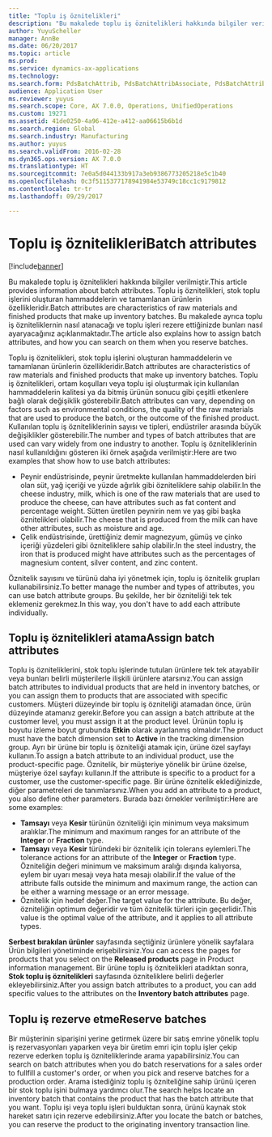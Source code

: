 ```yaml
---
title: "Toplu iş öznitelikleri"
description: "Bu makalede toplu iş öznitelikleri hakkında bilgiler verilmiştir. Toplu iş öznitelikleri, stok toplu işlerini oluşturan hammaddelerin ve tamamlanan ürünlerin özellikleridir. Bu makalede ayrıca toplu iş özniteliklernin nasıl atanacağı ve toplu işleri rezere ettiğinizde bunları nasıl ayaryacağınız açıklanmaktadır."
author: YuyuScheller
manager: AnnBe
ms.date: 06/20/2017
ms.topic: article
ms.prod: 
ms.service: dynamics-ax-applications
ms.technology: 
ms.search.form: PdsBatchAttrib, PdsBatchAttribAssociate, PdsBatchAttribByAttribGroup, PdsBatchAttribByItem, PdsBatchAttribByitemCustomer, PdsBatchAttribGroup
audience: Application User
ms.reviewer: yuyus
ms.search.scope: Core, AX 7.0.0, Operations, UnifiedOperations
ms.custom: 19271
ms.assetid: 41de0250-4a96-412e-a412-aa06615b6b1d
ms.search.region: Global
ms.search.industry: Manufacturing
ms.author: yuyus
ms.search.validFrom: 2016-02-28
ms.dyn365.ops.version: AX 7.0.0
ms.translationtype: HT
ms.sourcegitcommit: 7e0a5d044133b917a3eb9386773205218e5c1b40
ms.openlocfilehash: 0c3f5115377178941984e53749c18cc1c9179812
ms.contentlocale: tr-tr
ms.lasthandoff: 09/29/2017

---
```


# <a name="batch-attributes"></a><span data-ttu-id="06926-105">Toplu iş öznitelikleri</span><span class="sxs-lookup"><span data-stu-id="06926-105">Batch attributes</span></span>

[!include[banner](../includes/banner.md)]


<span data-ttu-id="06926-106">Bu makalede toplu iş öznitelikleri hakkında bilgiler verilmiştir.</span><span class="sxs-lookup"><span data-stu-id="06926-106">This article provides information about batch attributes.</span></span> <span data-ttu-id="06926-107">Toplu iş öznitelikleri, stok toplu işlerini oluşturan hammaddelerin ve tamamlanan ürünlerin özellikleridir.</span><span class="sxs-lookup"><span data-stu-id="06926-107">Batch attributes are characteristics of raw materials and finished products that make up inventory batches.</span></span> <span data-ttu-id="06926-108">Bu makalede ayrıca toplu iş özniteliklernin nasıl atanacağı ve toplu işleri rezere ettiğinizde bunları nasıl ayaryacağınız açıklanmaktadır.</span><span class="sxs-lookup"><span data-stu-id="06926-108">The article also explains how to assign batch attributes, and how you can search on them when you reserve batches.</span></span>

<span data-ttu-id="06926-109">Toplu iş öznitelikleri, stok toplu işlerini oluşturan hammaddelerin ve tamamlanan ürünlerin özellikleridir.</span><span class="sxs-lookup"><span data-stu-id="06926-109">Batch attributes are characteristics of raw materials and finished products that make up inventory batches.</span></span> <span data-ttu-id="06926-110">Toplu iş öznitelikleri, ortam koşulları veya toplu işi oluşturmak için kullanılan hammaddelerin kalitesi ya da bitmiş ürünün sonucu gibi çeşitli etkenlere bağlı olarak değişiklik gösterebilir.</span><span class="sxs-lookup"><span data-stu-id="06926-110">Batch attributes can vary, depending on factors such as environmental conditions, the quality of the raw materials that are used to produce the batch, or the outcome of the finished product.</span></span> <span data-ttu-id="06926-111">Kullanılan toplu iş özniteliklerinin sayısı ve tipleri, endüstriler arasında büyük değişiklikler gösterebilir.</span><span class="sxs-lookup"><span data-stu-id="06926-111">The number and types of batch attributes that are used can vary widely from one industry to another.</span></span> <span data-ttu-id="06926-112">Toplu iş özniteliklerinin nasıl kullanıldığını gösteren iki örnek aşağıda verilmiştir:</span><span class="sxs-lookup"><span data-stu-id="06926-112">Here are two examples that show how to use batch attributes:</span></span>

-   <span data-ttu-id="06926-113">Peynir endüstrisinde, peynir üretmekte kullanılan hammaddelerden biri olan süt, yağ içeriği ve yüzde ağırlık gibi özniteliklere sahip olabilir.</span><span class="sxs-lookup"><span data-stu-id="06926-113">In the cheese industry, milk, which is one of the raw materials that are used to produce the cheese, can have attributes such as fat content and percentage weight.</span></span> <span data-ttu-id="06926-114">Sütten üretilen peynirin nem ve yaş gibi başka öznitelikleri olabilir.</span><span class="sxs-lookup"><span data-stu-id="06926-114">The cheese that is produced from the milk can have other attributes, such as moisture and age.</span></span>
-   <span data-ttu-id="06926-115">Çelik endüstrisinde, ürettiğiniz demir magnezyum, gümüş ve çinko içeriği yüzdeleri gibi özniteliklere sahip olabilir.</span><span class="sxs-lookup"><span data-stu-id="06926-115">In the steel industry, the iron that is produced might have attributes such as the percentages of magnesium content, silver content, and zinc content.</span></span>

<span data-ttu-id="06926-116">Öznitelik sayısını ve türünü daha iyi yönetmek için, toplu iş öznitelik grupları kullanabilirsiniz.</span><span class="sxs-lookup"><span data-stu-id="06926-116">To better manage the number and types of attributes, you can use batch attribute groups.</span></span> <span data-ttu-id="06926-117">Bu şekilde, her bir özniteliği tek tek eklemeniz gerekmez.</span><span class="sxs-lookup"><span data-stu-id="06926-117">In this way, you don't have to add each attribute individually.</span></span>

## <a name="assign-batch-attributes"></a><span data-ttu-id="06926-118">Toplu iş öznitelikleri atama</span><span class="sxs-lookup"><span data-stu-id="06926-118">Assign batch attributes</span></span>
<span data-ttu-id="06926-119">Toplu iş özniteliklerini, stok toplu işlerinde tutulan ürünlere tek tek atayabilir veya bunları belirli müşterilerle ilişkili ürünlere atarsınız.</span><span class="sxs-lookup"><span data-stu-id="06926-119">You can assign batch attributes to individual products that are held in inventory batches, or you can assign them to products that are associated with specific customers.</span></span> <span data-ttu-id="06926-120">Müşteri düzeyinde bir toplu iş özniteliği atamadan önce, ürün düzeyinde atamanız gerekir.</span><span class="sxs-lookup"><span data-stu-id="06926-120">Before you can assign a batch attribute at the customer level, you must assign it at the product level.</span></span> <span data-ttu-id="06926-121">Ürünün toplu iş boyutu izleme boyut grubunda **Etkin** olarak ayarlanmış olmalıdır.</span><span class="sxs-lookup"><span data-stu-id="06926-121">The product must have the batch dimension set to **Active** in the tracking dimension group.</span></span> <span data-ttu-id="06926-122">Ayrı bir ürüne bir toplu iş özniteliği atamak için, ürüne özel sayfayı kullanın.</span><span class="sxs-lookup"><span data-stu-id="06926-122">To assign a batch attribute to an individual product, use the product-specific page.</span></span> <span data-ttu-id="06926-123">Öznitelik, bir müşteriye yönelik bir ürüne özelse, müşteriye özel sayfayı kullanın.</span><span class="sxs-lookup"><span data-stu-id="06926-123">If the attribute is specific to a product for a customer, use the customer-specific page.</span></span> <span data-ttu-id="06926-124">Bir ürüne öznitelik eklediğinizde, diğer parametreleri de tanımlarsınız.</span><span class="sxs-lookup"><span data-stu-id="06926-124">When you add an attribute to a product, you also define other parameters.</span></span> <span data-ttu-id="06926-125">Burada bazı örnekler verilmiştir:</span><span class="sxs-lookup"><span data-stu-id="06926-125">Here are some examples:</span></span>

-   <span data-ttu-id="06926-126">**Tamsayı** veya **Kesir** türünün özniteliği için minimum veya maksimum aralıklar.</span><span class="sxs-lookup"><span data-stu-id="06926-126">The minimum and maximum ranges for an attribute of the **Integer** or **Fraction** type.</span></span>
-   <span data-ttu-id="06926-127">**Tamsayı** veya **Kesir** türündeki bir öznitelik için tolerans eylemleri.</span><span class="sxs-lookup"><span data-stu-id="06926-127">The tolerance actions for an attribute of the **Integer** or **Fraction** type.</span></span> <span data-ttu-id="06926-128">Özniteliğin değeri minimum ve maksimum aralığı dışında kalıyorsa, eylem bir uyarı mesajı veya hata mesajı olabilir.</span><span class="sxs-lookup"><span data-stu-id="06926-128">If the value of the attribute falls outside the minimum and maximum range, the action can be either a warning message or an error message.</span></span>
-   <span data-ttu-id="06926-129">Öznitelik için hedef değer.</span><span class="sxs-lookup"><span data-stu-id="06926-129">The target value for the attribute.</span></span> <span data-ttu-id="06926-130">Bu değer, özniteliğin optimum değeridir ve tüm öznitelik türleri için geçerlidir.</span><span class="sxs-lookup"><span data-stu-id="06926-130">This value is the optimal value of the attribute, and it applies to all attribute types.</span></span>

<span data-ttu-id="06926-131">**Serbest bırakılan ürünler** sayfasında seçtiğiniz ürünlere yönelik sayfalara Ürün bilgileri yönetiminde erişebilirsiniz.</span><span class="sxs-lookup"><span data-stu-id="06926-131">You can access the pages for products that you select on the **Released products** page in Product information management.</span></span> <span data-ttu-id="06926-132">Bir ürüne toplu iş öznitelikleri atadıktan sonra, **Stok toplu iş öznitelikleri** sayfasında özniteliklere belirli değerler ekleyebilirsiniz.</span><span class="sxs-lookup"><span data-stu-id="06926-132">After you assign batch attributes to a product, you can add specific values to the attributes on the **Inventory batch attributes** page.</span></span>

## <a name="reserve-batches"></a><span data-ttu-id="06926-133">Toplu iş rezerve etme</span><span class="sxs-lookup"><span data-stu-id="06926-133">Reserve batches</span></span>
<span data-ttu-id="06926-134">Bir müşterinin siparişini yerine getirmek üzere bir satış emrine yönelik toplu iş rezervasyonları yaparken veya bir üretim emri için toplu işler çekip rezerve ederken toplu iş özniteliklerinde arama yapabilirsiniz.</span><span class="sxs-lookup"><span data-stu-id="06926-134">You can search on batch attributes when you do batch reservations for a sales order to fullfill a customer's order, or when you pick and reserve batches for a production order.</span></span> <span data-ttu-id="06926-135">Arama istediğiniz toplu iş özniteliğine sahip ürünü içeren bir stok toplu işini bulmaya yardımcı olur.</span><span class="sxs-lookup"><span data-stu-id="06926-135">The search helps locate an inventory batch that contains the product that has the batch attribute that you want.</span></span> <span data-ttu-id="06926-136">Toplu işi veya toplu işleri bulduktan sonra, ürünü kaynak stok hareket satırı için rezerve edebilirsiniz.</span><span class="sxs-lookup"><span data-stu-id="06926-136">After you locate the batch or batches, you can reserve the product to the originating inventory transaction line.</span></span>




